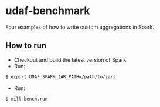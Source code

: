 # udaf-benchmark
Four examples of how to write custom aggregations in Spark.

## How to run
- Checkout and build the latest version of Spark
- Run:
```bash
$ export UDAF_SPARK_JAR_PATH=/path/to/jars
```
- Run: 
```bash
$ mill bench.run
```